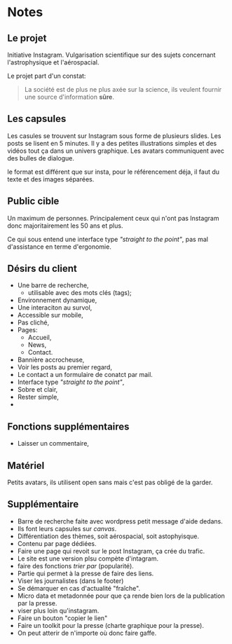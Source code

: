 # Notes

## Le projet

Initiative Instagram. Vulgarisation scientifique sur des sujets concernant l'astrophysique et l'aérospacial.

Le projet part d'un constat:

> La société est de plus ne plus axée sur la science, ils veulent fournir une source d'information **sûre**.

## Les capsules

Les casules se trouvent sur Instagram sous forme de plusieurs slides. Les posts se lisent en 5 minutes. Il y a des petites illustrations simples et des vidéos tout ça dans un univers graphique. Les avatars communiquent avec des bulles de dialogue.

le format est différent que sur insta, pour le référencement déja, il faut du texte et des images séparées.

## Public cible

Un maximum de personnes. Principalement ceux qui n'ont pas Instagram donc majoritairement les 50 ans et plus.

Ce qui sous entend une interface type _"straight to the point"_, pas mal d'assistance en terme d'ergonomie.

## Désirs du client

- Une barre de recherche,
  - utilisable avec des mots clés (tags);
- Environnement dynamique,
- Une interaciton au survol,
- Accessible sur mobile,
- Pas cliché,
- Pages:
  - Accueil,
  - News,
  - Contact.
- Bannière accrocheuse,
- Voir les posts au premier regard,
- Le contact a un formulaire de conatct par mail.
- Interface type _"straight to the point"_,
- Sobre et clair,
- Rester simple,
-

## Fonctions supplémentaires

- Laisser un commentaire,

## Matériel

Petits avatars,
ils utilisent open sans mais c'est pas obligé de la garder.

## Supplémentaire

- Barre de recherche faite avec wordpress petit message d'aide dedans.
- Ils font leurs capsules sur _canvas_.
- Différentiation des thèmes, soit aérospacial, soit astophyisque.
- Contenu par page dédiées.
- Faire une page qui revoit sur le post Instagram, ça crée du trafic.
- Le site est une version plsu compète d'intagram.
- faire des fonctions _trier par_ (popularité).
- Partie qui permet à la presse de faire des liens.
- Viser les journalistes (dans le footer)
- Se démarquer en cas d'actualité "fraîche".
- Micro data et metadonnée pour que ça rende bien lors de la publication par la presse.
- viser plus loin qu'instagram.
- Faire un bouton "copier le lien"
- Faire un toolkit pour la presse (charte graphique pour la presse).
- On peut atterir de n'importe où donc faire gaffe.
